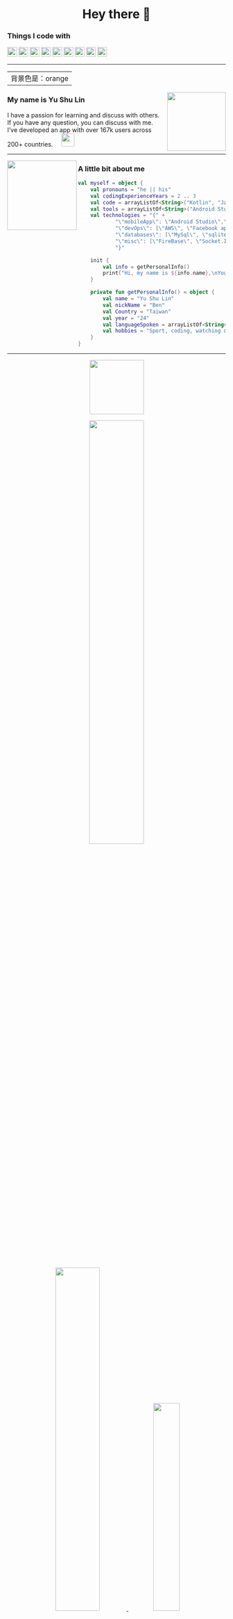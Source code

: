 <h1 align="center">Hey there 👋 </h1>

<h3>Things I code with</h3>
<p>
  <a href="https://kotlinlang.org/">
  <img style="height:22px" alt="kotlin" src="https://img.shields.io/badge/-Kotlin-7971E1?style=flat-square&logo=kotlin&logoColor=white"></a>
  <img style="height:22px" alt="android" src="https://img.shields.io/badge/-Android-70D78B?style=flat-square&logo=android&logoColor=white">
  <img style="height:22px" alt="java" src="https://img.shields.io/badge/-Java-ff1234?style=flat-square&logo=java&logoColor=white">
  <img style="height:22px" alt="github actions" src="https://img.shields.io/badge/-Github_Actions-2088FF?style=flat-square&logo=github-actions&logoColor=white" />
  <img style="height:22px" alt="Google Cloud Platform" src="https://img.shields.io/badge/-Google_Cloud_Platform-1a73e8?style=flat-square&logo=google-cloud&logoColor=white" />
  <img style="height:22px" alt="git" src="https://img.shields.io/badge/-Git-F05032?style=flat-square&logo=git&logoColor=white" />
  <img style="height:22px" alt="html5" src="https://img.shields.io/badge/-HTML5-E34F26?style=flat-square&logo=html5&logoColor=white" />
  <img style="height:22px" alt="Nodejs" src="https://img.shields.io/badge/-Nodejs-43853d?style=flat-square&logo=Node.js&logoColor=white" />
  <img style="height:22px" alt="Firebase" src="https://img.shields.io/badge/-Firebase-FFCA28?style=flat-square&logo=Firebase&logoColor=white" />
</p>

---

<table><tr><td bgcolor="#FFFFFF" border-color="#FF0000">背景色是：orange</td></tr></table>

<p>
  <img height="135px" align='right' src="https://user-images.githubusercontent.com/22675497/162193592-1e98b773-3f35-404f-b31f-bb2e0c6e200f.gif">
</p>

<div>
<h3>My name is Yu Shu Lin</h3>

I have a passion for learning and discuss with others.  
If you have any question, you can discuss with me.   
I’ve developed an app with over 167k users across 200+ countries.&nbsp;&nbsp;&nbsp;&nbsp;&nbsp;<a href="https://play.google.com/store/apps/details?id=lab.italkutalk"><img style="height:30px;" src="https://img.shields.io/badge/-iTalkuTalk-69A0D6?style=flat-square&logo=android&logoColor=white"></a>
</p>

</p>

---

<p>
  <img width="160px" height="160px" align='left' src="https://user-images.githubusercontent.com/22675497/162159887-43aa4ca3-9491-467c-8a51-627f57977c75.png">
</p>

<h3>A little bit about me</h3>
  
</div>

```kotlin
val myself = object {
    val pronouns = "he || his"
    val codingExperienceYears = 2 .. 3
    val code = arrayListOf<String>("Kotlin", "Java", "Html", "Javascript", "C", "C++")
    val tools = arrayListOf<String>("Android Studio", "Figma", "Slack", "Notion")
    val technologies = "{" +
            "\"mobileApp\": \"Android Studio\"," +
            "\"devOps\": [\"AWS\", \"Facebook api\", \"Google Platform\"]," +
            "\"databases\": [\"MySql\", \"sqlite\"]," +
            "\"misc\": [\"FireBase\", \"Socket.IO\"]" +
            "}"

    init {
        val info = getPersonalInfo()
        print("Hi, my name is ${info.name},\nYou can call me ${info.nickName}.")
    }

    private fun getPersonalInfo() = object {
        val name = "Yu Shu Lin"
        val nickName = "Ben"
        val Country = "Taiwan"
        val year = "24"
        val languageSpoken = arrayListOf<String>("zh_CN", "en_US")
        val hobbies = "Sport, coding, watching dramas, climbing mountains"
    }
}
```

</div>

---

<p align="center">
    <img style="width:125px;" src="https://komarev.com/ghpvc/?username=t109368015&label=Visitors&color=4E80C2&style=plastic"/>
<!--     <img src="https://img.shields.io/github/followers/t109368015?label=Followers"> -->
</p>

<div align="center">
  <a href="https://www.github.com/t109368015" target="blank">
    <img width=50% src="http://github-readme-streak-stats.herokuapp.com?user=t109368015&theme=dark&hide_border=true&date_format=M%20j%5B%2C%20Y%5D&background=23272D&ring=DDA12C&fire=DD2727&currStreakNum=61FFBA&sideNums=51D49BEE&currStreakLabel=FFFFFF&dates=F8E0FF"><br> 
    <img width=45% src="https://github-readme-stats.vercel.app/api?username=t109368015&include_all_commits=true&count_private=true&title_color=FFFFFF&text_color=FFFFFF&hide_border=true&border_radius=15&icon_color=FFFFFF&bg_color=FFFFFF,3F51B1,5A55AE,7B5FAC,8F6AAE,A86AA4,CC6B8E,F18271,F3A469,F7C978">
    <img width=35% src="https://github-readme-stats.vercel.app/api/top-langs/?username=t109368015&layout=compact&include_all_commits=true&count_private=true&title_color=FFFFFF&text_color=FFFFFF&hide_border=true&border_radius=15&icon_color=FFFFFF&bg_color=FFFFFF,3F51B1,5A55AE,7B5FAC,8F6AAE,A86AA4,CC6B8E,F18271,F3A469,F7C978">
<!--   F7C978,F3A469,F18271,CC6B8E,A86AA4,8F6AAE,7B5FAC,5A55AE,3F51B1   -->
  </a>
</div>
NOTE: This does not indicate my skill level or language proficiency, it's merely a GitHub metric of which languages I have the most code of on GitHub.

---

## Get in touch
- Email：ben111497@gmail.com
- GitHub：[t109368015](https://www.github.com/t109368015)


<img src="https://media.giphy.com/media/LnQjpWaON8nhr21vNW/giphy.gif" width="60"> <em><b>I love connecting with different people</b> so if you want to say <b>hi, I'll be happy to meet you more!</b></em>
